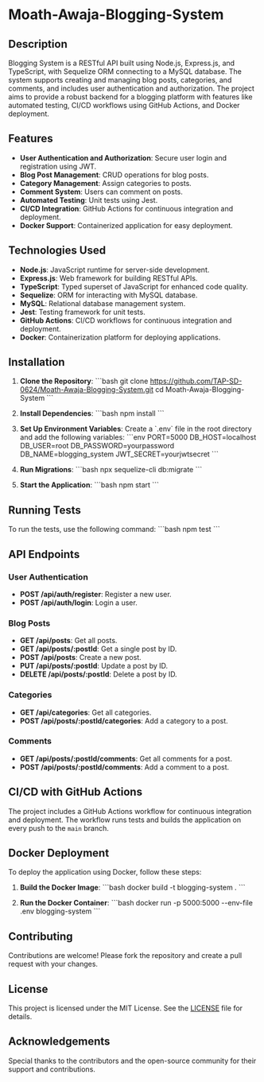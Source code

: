 
# Moath-Awaja-Blogging-System

## Description

Blogging System is a RESTful API built using Node.js, Express.js, and TypeScript, with Sequelize ORM connecting to a MySQL database. The system supports creating and managing blog posts, categories, and comments, and includes user authentication and authorization. The project aims to provide a robust backend for a blogging platform with features like automated testing, CI/CD workflows using GitHub Actions, and Docker deployment.

## Features

- **User Authentication and Authorization**: Secure user login and registration using JWT.
- **Blog Post Management**: CRUD operations for blog posts.
- **Category Management**: Assign categories to posts.
- **Comment System**: Users can comment on posts.
- **Automated Testing**: Unit tests using Jest.
- **CI/CD Integration**: GitHub Actions for continuous integration and deployment.
- **Docker Support**: Containerized application for easy deployment.

## Technologies Used

- **Node.js**: JavaScript runtime for server-side development.
- **Express.js**: Web framework for building RESTful APIs.
- **TypeScript**: Typed superset of JavaScript for enhanced code quality.
- **Sequelize**: ORM for interacting with MySQL database.
- **MySQL**: Relational database management system.
- **Jest**: Testing framework for unit tests.
- **GitHub Actions**: CI/CD workflows for continuous integration and deployment.
- **Docker**: Containerization platform for deploying applications.

## Installation

1. **Clone the Repository**:
   \`\`\`bash
   git clone https://github.com/TAP-SD-0624/Moath-Awaja-Blogging-System.git
   cd Moath-Awaja-Blogging-System
   \`\`\`

2. **Install Dependencies**:
   \`\`\`bash
   npm install
   \`\`\`

3. **Set Up Environment Variables**:
   Create a \`.env\` file in the root directory and add the following variables:
   \`\`\`env
   PORT=5000
   DB_HOST=localhost
   DB_USER=root
   DB_PASSWORD=yourpassword
   DB_NAME=blogging_system
   JWT_SECRET=yourjwtsecret
   \`\`\`

4. **Run Migrations**:
   \`\`\`bash
   npx sequelize-cli db:migrate
   \`\`\`

5. **Start the Application**:
   \`\`\`bash
   npm start
   \`\`\`

## Running Tests

To run the tests, use the following command:
\`\`\`bash
npm test
\`\`\`

## API Endpoints

### User Authentication
- **POST /api/auth/register**: Register a new user.
- **POST /api/auth/login**: Login a user.

### Blog Posts
- **GET /api/posts**: Get all posts.
- **GET /api/posts/:postId**: Get a single post by ID.
- **POST /api/posts**: Create a new post.
- **PUT /api/posts/:postId**: Update a post by ID.
- **DELETE /api/posts/:postId**: Delete a post by ID.

### Categories
- **GET /api/categories**: Get all categories.
- **POST /api/posts/:postId/categories**: Add a category to a post.

### Comments
- **GET /api/posts/:postId/comments**: Get all comments for a post.
- **POST /api/posts/:postId/comments**: Add a comment to a post.

## CI/CD with GitHub Actions

The project includes a GitHub Actions workflow for continuous integration and deployment. The workflow runs tests and builds the application on every push to the `main` branch.

## Docker Deployment

To deploy the application using Docker, follow these steps:

1. **Build the Docker Image**:
   \`\`\`bash
   docker build -t blogging-system .
   \`\`\`

2. **Run the Docker Container**:
   \`\`\`bash
   docker run -p 5000:5000 --env-file .env blogging-system
   \`\`\`

## Contributing

Contributions are welcome! Please fork the repository and create a pull request with your changes.

## License

This project is licensed under the MIT License. See the [LICENSE](LICENSE) file for details.

## Acknowledgements

Special thanks to the contributors and the open-source community for their support and contributions.

